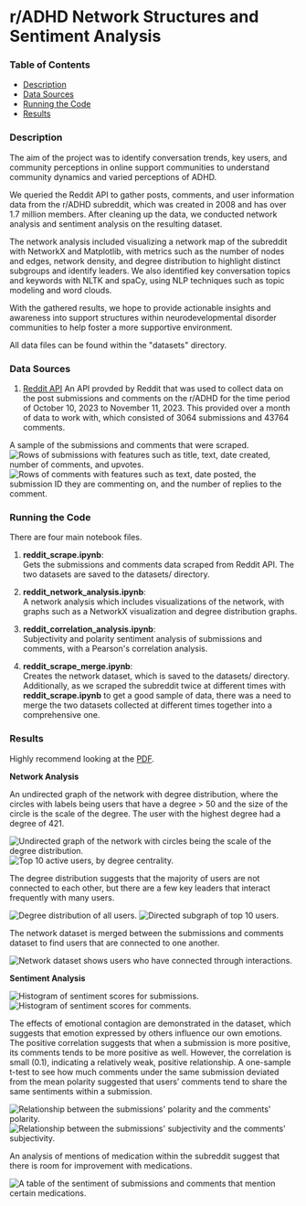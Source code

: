 # r/ADHD Network Structures and Sentiment Analysis


### Table of Contents
- [Description](#description)
- [Data Sources](#data-sources)
- [Running the Code](#running-the-code)
- [Results](#results)


### Description
The aim of the project was to identify conversation trends, key users, and community perceptions in online support communities to understand community dynamics and varied perceptions of ADHD.

We queried the Reddit API to gather posts, comments, and user information data from the r/ADHD subreddit, which was created in 2008 and has over 1.7 million members. After cleaning up the data, we conducted network analysis and sentiment analysis on the resulting dataset.

The network analysis included visualizing a network map of the subreddit with NetworkX and Matplotlib, with metrics such as the number of nodes and edges, network density, and degree distribution to highlight distinct subgroups and identify leaders. We also identified key conversation topics and keywords with NLTK and spaCy, using NLP techniques such as topic modeling and word clouds.

With the gathered results, we hope to provide actionable insights and awareness into support structures within neurodevelopmental disorder communities to help foster a more supportive environment.

All data files can be found within the "datasets" directory.


### Data Sources
1. [Reddit API](https://www.reddit.com/dev/api/)
An API provded by Reddit that was used to collect data on the post submissions and comments on the r/ADHD for the time period of October 10, 2023 to November 11, 2023. This provided over a month of data to work with, which consisted of 3064 submissions and 43764 comments.

A sample of the submissions and comments that were scraped.
![Rows of submissions with features such as title, text, date created, number of comments, and upvotes.](imgs/submissions.png)
![Rows of comments with features such as text, date posted, the submission ID they are commenting on, and the number of replies to the comment.](imgs/comments.png)


### Running the Code
There are four main notebook files.

1. **reddit_scrape.ipynb**:  
Gets the submissions and comments data scraped from Reddit API. The two datasets are saved to the datasets/ directory.

2. **reddit_network_analysis.ipynb**:  
A network analysis which includes visualizations of the network, with graphs such as a NetworkX visualization and degree distribution graphs.

3. **reddit_correlation_analysis.ipynb**:  
Subjectivity and polarity sentiment analysis of submissions and comments, with a Pearson's correlation analysis.

4. **reddit_scrape_merge.ipynb**:  
Creates the network dataset, which is saved to the datasets/ directory. Additionally, as we scraped the subreddit twice at different times with **reddit_scrape.ipynb** to get a good sample of data, there was a need to merge the two datasets collected at different times together into a comprehensive one.

### Results

Highly recommend looking at the [PDF](reddit-network.pdf).

**Network Analysis**

An undirected graph of the network with degree distribution, where the circles with labels being users that have a degree > 50 and the size of the circle is the scale of the degree. The user with the highest degree had a degree of 421.

![Undirected graph of the network with circles being the scale of the degree distribution.](imgs/network_visualization.png)
![Top 10 active users, by degree centrality.](imgs/key_leaders.png)

The degree distribution suggests that the majority of users are not connected to each other, but there are a few key leaders that interact frequently with many users.

![Degree distribution of all users.](imgs/degree_distribution.png)
![Directed subgraph of top 10 users.](imgs/top_users_subgraph.png)

The network dataset is merged between the submissions and comments dataset to find users that are connected to one another.

![Network dataset shows users who have connected through interactions.](imgs/network_df.png)

**Sentiment Analysis**

![Histogram of sentiment scores for submissions.](imgs/sentiment_submissions.png)
![Histogram of sentiment scores for comments.](imgs/sentiment_comments.png)

The effects of emotional contagion are demonstrated in the dataset, which suggests that emotion expressed by others influence our own emotions. The positive correlation suggests that when a submission is more positive, its comments tends to be more positive as well. However, the correlation is small (0.1), indicating a relatively weak, positive relationship. A one-sample t-test to see how much comments under the same submission deviated from the mean polarity suggested that users’ comments tend to share the same sentiments within a submission.

![Relationship between the submissions' polarity and the comments' polarity.](imgs/polarity_correlation.png)
![Relationship between the submissions' subjectivity and the comments' subjectivity.](imgs/subjectivity_correlation.png)

An analysis of mentions of medication within the subreddit suggest that there is room for improvement with medications.

![A table of the sentiment of submissions and comments that mention certain medications.](imgs/medication_sentiment.png)
